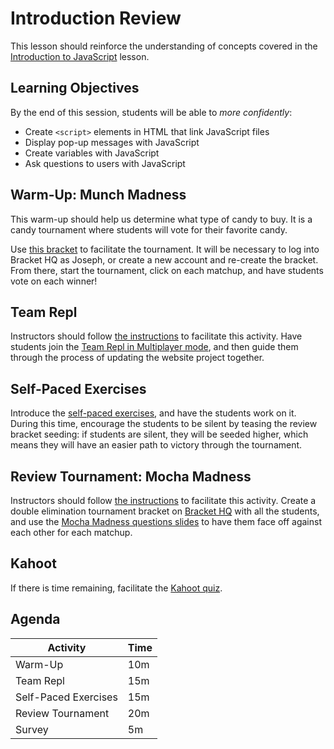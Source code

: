 # Introduction Review
This lesson should reinforce the understanding of concepts covered in the [Introduction to JavaScript](../IntroToJS/) lesson.

## Learning Objectives
By the end of this session, students will be able to _more confidently_:

- Create `<script>` elements in HTML that link JavaScript files
- Display pop-up messages with JavaScript
- Create variables with JavaScript
- Ask questions to users with JavaScript

## Warm-Up: Munch Madness
This warm-up should help us determine what type of candy to buy. It is a candy tournament where students will vote for their favorite candy.

Use [this bracket](https://brackethq.com/b/uzgeb/) to facilitate the tournament. It will be necessary to log into Bracket HQ as Joseph, or create a new account and re-create the bracket. From there, start the tournament, click on each matchup, and have students vote on each winner!

## Team Repl
Instructors should follow [the instructions](TeamReplInstructorInstructions.md) to facilitate this activity. Have students join the [Team Repl in Multiplayer mode](https://replit.com/join/qlopumkkfx-hylandoutreach), and then guide them through the process of updating the website project together.

## Self-Paced Exercises
Introduce the [self-paced exercises](SelfPacedExercises.md), and have the students work on it. During this time, encourage the students to be silent by teasing the review bracket seeding: if students are silent, they will be seeded higher, which means they will have an easier path to victory through the tournament.

## Review Tournament: Mocha Madness
Instructors should follow [the instructions](MochaMadnessInstructorInstructions.md) to facilitate this activity. Create a double elimination tournament bracket on [Bracket HQ](https://brackethq.com/) with all the students, and use the [Mocha Madness questions slides](MochaMadness.pptx) to have them face off against each other for each matchup.

## Kahoot
If there is time remaining, facilitate the [Kahoot quiz](https://create.kahoot.it/details/4a6c1a18-b5cc-4a58-945f-4774fa9187e2).

## Agenda

| Activity | Time |
|-|-|
| Warm-Up | 10m |
| Team Repl | 15m |
| Self-Paced Exercises | 15m |
| Review Tournament | 20m |
| Survey | 5m |
